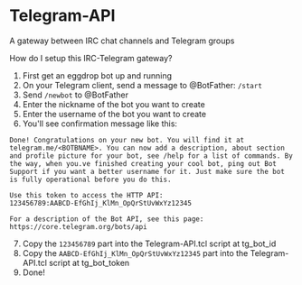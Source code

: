 # Telegram-API
A gateway between IRC chat channels and Telegram groups

How do I setup this IRC-Telegram gateway?<br>
1. First get an eggdrop bot up and running<br>
2. On your Telegram client, send a message to @BotFather: `/start`<br>
3. Send `/newbot` to @BotFather<br>
4. Enter the nickname of the bot you want to create<br>
5. Enter the username of the bot you want to create<br>
6. You'll see confirmation message like this:<br>
```
Done! Congratulations on your new bot. You will find it at telegram.me/<BOTBNAME>. You can now add a description, about section and profile picture for your bot, see /help for a list of commands. By the way, when you.ve finished creating your cool bot, ping out Bot Support if you want a better username for it. Just make sure the bot is fully operational before you do this.

Use this token to access the HTTP API:
123456789:AABCD-EfGhIj_KlMn_OpQrStUvWxYz12345

For a description of the Bot API, see this page: https://core.telegram.org/bots/api
```
7. Copy the `123456789` part into the Telegram-API.tcl script at tg_bot_id<br>
8. Copy the `AABCD-EfGhIj_KlMn_OpQrStUvWxYz12345` part into the Telegram-API.tcl script at tg_bot_token<br>
9. Done!<br>
